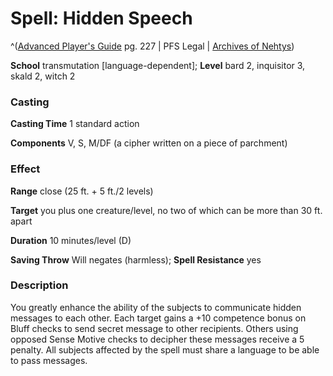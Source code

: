 # Spell: Hidden Speech

^([Advanced Player's Guide][ss-hidden-speech] pg. 227 | PFS Legal | [Archives of Nehtys][sn-hidden-speech])

**School** transmutation [language-dependent]; **Level** bard 2, inquisitor 3, skald 2, witch 2

### Casting

**Casting Time** 1 standard action

**Components** V, S, M/DF (a cipher written on a piece of parchment)

### Effect

**Range** close (25 ft. + 5 ft./2 levels)

**Target** you plus one creature/level, no two of which can be more than 30 ft. apart

**Duration** 10 minutes/level (D)

**Saving Throw** Will negates (harmless); **Spell Resistance** yes

### Description

You greatly enhance the ability of the subjects to communicate hidden messages to each other. Each target gains a +10 competence bonus on Bluff checks to send secret message to other recipients. Others using opposed Sense Motive checks to decipher these messages receive a 5 penalty. All subjects affected by the spell must share a language to be able to pass messages.

[ss-hidden-speech]: http://paizo.com/pathfinderRPG/v57
[sn-hidden-speech]: http://www.archivesofnethys.com/SpellDisplay.aspx?ItemName=Hidden%20Speech